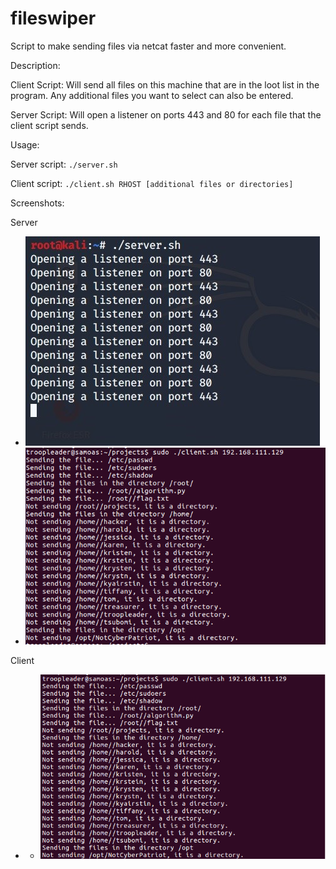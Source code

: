 # fileswiper
Script to make sending files via netcat faster and more convenient.

Description:

Client Script:
Will send all files on this machine that are in the loot list in the program.
Any additional files you want to select can also be entered.

Server Script:
Will open a listener on ports 443 and 80 for each file that the client script sends.

Usage:

Server script: `./server.sh`

Client script: `./client.sh RHOST [additional files or directories]`

Screenshots:

Server
  - ![](/Images/server1.jpg)
  - ![](/Images/image.png)
  
Client
  - - ![](/Images/client.png)
